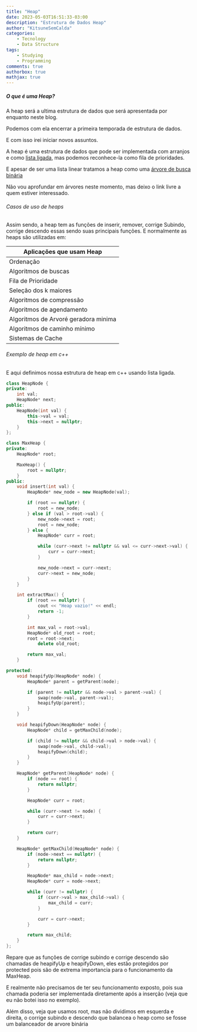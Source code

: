 ```yaml
---
title: "Heap"
date: 2023-05-03T16:51:33-03:00
description: "Estrutura de Dados Heap"
author: "KitsuneSemCalda"
categories:
    - Tecnology
    - Data Structure
tags:
    - Studying
    - Programming
comments: true
authorbox: true
mathjax: true
---
```


##### O que é uma Heap?

A heap será a ultima estrutura de dados que será apresentada por enquanto neste blog. 

Podemos com ela encerrar a primeira temporada de estrutura de dados.

E com isso irei iniciar novos assuntos.

A heap é uma estrutura de dados que pode ser implementada com arranjos e como [lista ligada](https://foxtechworld.github.io/lista_ligada/), mas podemos reconhece-la
como fila de prioridades. 

E apesar de ser uma lista linear tratamos a heap como uma [árvore de busca binária](https://pt.wikipedia.org/wiki/%C3%81rvore_bin%C3%A1ria_de_busca)

Não vou aprofundar em árvores neste momento, mas deixo o link livre a quem estiver interessado.

###### Casos de uso de heaps

Assim sendo, a heap tem as funções de inserir, remover, corrige Subindo, corrige descendo essas sendo suas principais funções. E normalmente as heaps são utilizadas em:

| Aplicações que usam Heap             |
|--------------------------------------|
| Ordenação                            |
| Algoritmos de buscas                 |
| Fila de Prioridade                   |
| Seleção dos k maiores                |
| Algoritmos de compressão             |
| Algoritmos de agendamento            |
| Algoritmos de Arvoré geradora minima |
| Algoritmos de caminho mínimo         |
| Sistemas de Cache                    |


###### Exemplo de heap em c++
E aqui definimos nossa estrutura de heap em c++ usando lista ligada.

```cpp
class HeapNode {
private:
    int val;
    HeapNode* next;
public:
    HeapNode(int val) {
        this->val = val;
        this->next = nullptr;
    }
};

class MaxHeap {
private:
    HeapNode* root;

    MaxHeap() {
        root = nullptr;
    }
public:
    void insert(int val) {
        HeapNode* new_node = new HeapNode(val);

        if (root == nullptr) {
            root = new_node;
        } else if (val > root->val) {
            new_node->next = root;
            root = new_node;
        } else {
            HeapNode* curr = root;

            while (curr->next != nullptr && val <= curr->next->val) {
                curr = curr->next;
            }

            new_node->next = curr->next;
            curr->next = new_node;
        }
    }

    int extractMax() {
        if (root == nullptr) {
            cout << "Heap vazio!" << endl;
            return -1;
        }

        int max_val = root->val;
        HeapNode* old_root = root;
        root = root->next;
	        delete old_root;

        return max_val;
    }

protected:
    void heapifyUp(HeapNode* node) {
        HeapNode* parent = getParent(node);

        if (parent != nullptr && node->val > parent->val) {
            swap(node->val, parent->val);
            heapifyUp(parent);
        }
    }

    void heapifyDown(HeapNode* node) {
        HeapNode* child = getMaxChild(node);

        if (child != nullptr && child->val > node->val) {
            swap(node->val, child->val);
            heapifyDown(child);
        }
    }

    HeapNode* getParent(HeapNode* node) {
        if (node == root) {
            return nullptr;
        }

        HeapNode* curr = root;

        while (curr->next != node) {
            curr = curr->next;
        }

        return curr;
    }

    HeapNode* getMaxChild(HeapNode* node) {
        if (node->next == nullptr) {
            return nullptr;
        }

        HeapNode* max_child = node->next;
        HeapNode* curr = node->next;

        while (curr != nullptr) {
            if (curr->val > max_child->val) {
                max_child = curr;
            }

            curr = curr->next;
        }

        return max_child;
    }
};
```

Repare que as funções de corrige subindo e corrige descendo são chamadas de heapifyUp e heapifyDown, eles estão protegidos por protected pois são de extrema importancia para o funcionamento da MaxHeap.

E realmente não precisamos de ter seu funcionamento exposto, pois sua chamada poderia ser implementada diretamente após a inserção (veja que eu não botei isso no exemplo).

Além disso, veja que usamos root, mas não dividimos em esquerda e direita, o corrige subindo e descendo que balancea o heap como se fosse um balanceador de arvore binária
